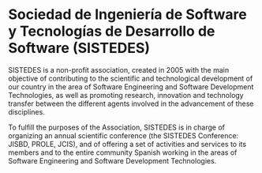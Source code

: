 # Sociedad de Ingeniería de Software y Tecnologías de Desarrollo de Software (SISTEDES)

SISTEDES is a non-profit association, created in 2005 with the main objective of contributing to the scientific and technological development of our country in the area of Software Engineering and Software Development Technologies, as well as promoting research, innovation and technology transfer between the different agents involved in the advancement of these disciplines.

To fulfill the purposes of the Association, SISTEDES is in charge of organizing an annual scientific conference (the SISTEDES Conference: JISBD, PROLE, JCIS), and of offering a set of activities and services to its members and to the entire community Spanish working in the areas of Software Engineering and Software Development Technologies.
